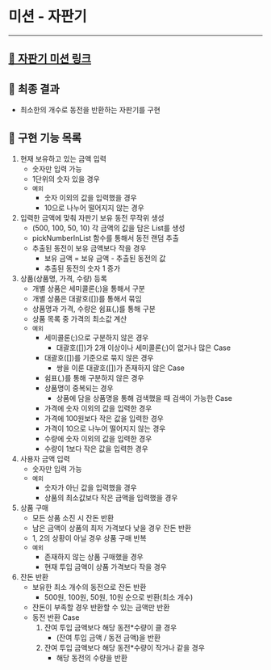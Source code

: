 # 미션 - 자판기

---
## [🧃 자판기 미션 링크](https://github.com/woowacourse/java-vendingmachine-precourse)

## 🎯 최종 결과
  - 최소한의 개수로 동전을 반환하는 자판기를 구현

## 📄 구현 기능 목록
1. 현재 보유하고 있는 금액 입력 
   - 숫자만 입력 가능
   - 1단위의 숫자 있을 경우
   - `예외`
     - 숫자 이외의 값을 입력했을 경우
     - 10으로 나누어 떨어지지 않는 경우
2. 입력한 금액에 맞춰 자판기 보유 동전 무작위 생성
   - (500, 100, 50, 10) 각 금액의 값을 담은 List를 생성
   - pickNumberInList 함수를 통해서 동전 랜덤 추출
   - 추출된 동전이 보유 금액보다 작을 경우 
     - 보유 금액 = 보유 금액 - 추출된 동전의 값
     - 추출된 동전의 숫자 1 증가
3. 상품(상품명, 가격, 수량) 등록
   - 개별 상품은 세미콜론(;)을 통해서 구분
   - 개별 상품은 대괄호([])를 통해서 묶임
   - 상품명과 가격, 수량은 쉼표(,)를 통해 구분
   - 상품 목록 중 가격의 최소값 계산
   - `예외`
     - 세미콜론(;)으로 구분하지 않은 경우
       - 대괄호([])가 2개 이상이나 세미콜론(;)이 없거나 많은 Case
     - 대괄호([])를 기준으로 묶지 않은 경우
       - 쌍을 이룬 대괄호([])가 존재하지 않은 Case
     - 쉼표(,)를 통해 구분하지 않은 경우
     - 상품명이 중복되는 경우
       - 상품에 담을 상품명을 통해 검색했을 때 검색이 가능한 Case
     - 가격에 숫자 이외의 값을 입력한 경우 
     - 가격에 100원보다 작은 값을 입력한 경우
     - 가격이 10으로 나누어 떨어지지 않는 경우
     - 수량에 숫자 이외의 값을 입력한 경우
     - 수량이 1보다 작은 값을 입력한 경우 
4. 사용자 금액 입력
   - 숫자만 입력 가능
   - `예외`
     - 숫자가 아닌 값을 입력했을 경우
     - 상품의 최소값보다 작은 금액을 입력했을 경우
5. 상품 구매
   - 모든 상품 소진 시 잔돈 반환
   - 남은 금액이 상품의 최저 가격보다 낮을 경우 잔돈 반환
   - 1, 2의 상황이 아닐 경우 상품 구매 반복
   - `예외`
     - 존재하지 않는 상품 구매했을 경우
     - 현재 투입 금액이 상품 가격보다 작을 경우
6. 잔돈 반환
   - 보유한 최소 개수의 동전으로 잔돈 반환
     - 500원, 100원, 50원, 10원 순으로 반환(최소 개수)
   - 잔돈이 부족할 경우 반환할 수 있는 금액만 반환
   - 동전 반환 Case
     1. 잔여 투입 금액보다 해당 동전*수량이 클 경우
        - (잔여 투입 금액 / 동전 금액)을 반환 
     2. 잔여 투입 금액보다 해당 동전*수량이 작거나 같을 경우
        - 해당 동전의 수량을 반환
